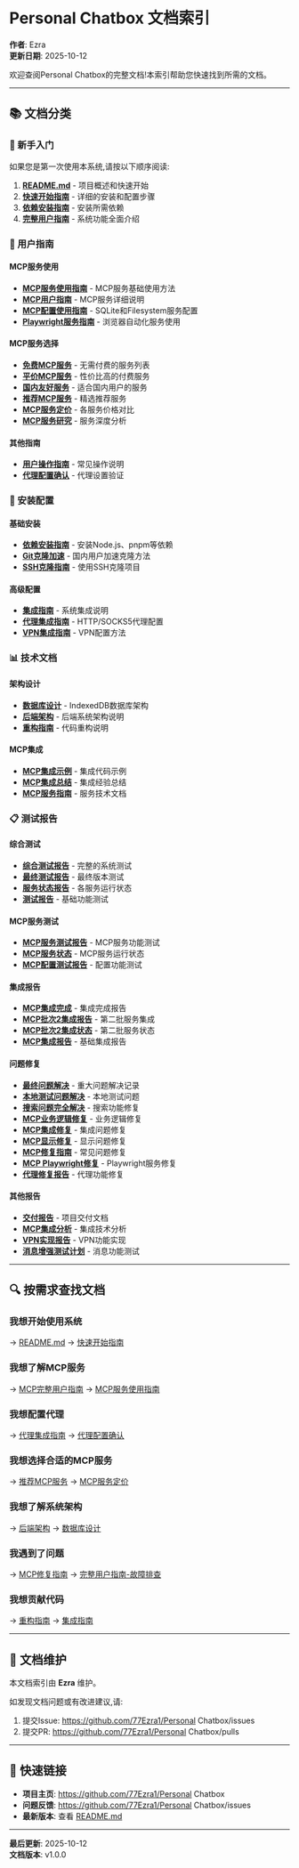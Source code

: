 # Personal Chatbox 文档索引

**作者**: Ezra  
**更新日期**: 2025-10-12

欢迎查阅Personal Chatbox的完整文档!本索引帮助您快速找到所需的文档。

---

## 📚 文档分类

### 🚀 新手入门

如果您是第一次使用本系统,请按以下顺序阅读:

1. **[README.md](../README.md)** - 项目概述和快速开始
2. **[快速开始指南](guides/GETTING_STARTED.md)** - 详细的安装和配置步骤
3. **[依赖安装指南](setup/INSTALL_DEPENDENCIES.md)** - 安装所需依赖
4. **[完整用户指南](guides/MCP_COMPLETE_USER_GUIDE.md)** - 系统功能全面介绍

### 📖 用户指南

#### MCP服务使用
- **[MCP服务使用指南](guides/MCP_SERVICES_GUIDE.md)** - MCP服务基础使用方法
- **[MCP用户指南](guides/MCP_USER_GUIDE.md)** - MCP服务详细说明
- **[MCP配置使用指南](guides/MCP_CONFIG_USAGE_GUIDE.md)** - SQLite和Filesystem服务配置
- **[Playwright服务指南](guides/PLAYWRIGHT_SERVICE_GUIDE.md)** - 浏览器自动化服务使用

#### MCP服务选择
- **[免费MCP服务](guides/FREE_MCP_SERVICES.md)** - 无需付费的服务列表
- **[平价MCP服务](guides/AFFORDABLE_MCP_SERVICES.md)** - 性价比高的付费服务
- **[国内友好服务](guides/CHINA_FRIENDLY_MCP_SERVICES.md)** - 适合国内用户的服务
- **[推荐MCP服务](guides/RECOMMENDED_MCP_SERVICES.md)** - 精选推荐服务
- **[MCP服务定价](guides/MCP_SERVICES_PRICING.md)** - 各服务价格对比
- **[MCP服务研究](guides/MCP_SERVICES_RESEARCH.md)** - 服务深度分析

#### 其他指南
- **[用户操作指南](guides/USER_ACTION_GUIDE_UPDATED.md)** - 常见操作说明
- **[代理配置确认](guides/PROXY_CONFIG_CONFIRMATION.md)** - 代理设置验证

### 🔧 安装配置

#### 基础安装
- **[依赖安装指南](setup/INSTALL_DEPENDENCIES.md)** - 安装Node.js、pnpm等依赖
- **[Git克隆加速](setup/GIT_CLONE_SPEEDUP.md)** - 国内用户加速克隆方法
- **[SSH克隆指南](setup/SSH_CLONE_GUIDE.md)** - 使用SSH克隆项目

#### 高级配置
- **[集成指南](setup/INTEGRATION_GUIDE.md)** - 系统集成说明
- **[代理集成指南](setup/PROXY_INTEGRATION_GUIDE.md)** - HTTP/SOCKS5代理配置
- **[VPN集成指南](setup/VPN_INTEGRATION_GUIDE.md)** - VPN配置方法

### 📊 技术文档

#### 架构设计
- **[数据库设计](database-design.md)** - IndexedDB数据库架构
- **[后端架构](reports/BACKEND_ARCHITECTURE.md)** - 后端系统架构说明
- **[重构指南](reports/REFACTORING_GUIDE.md)** - 代码重构说明

#### MCP集成
- **[MCP集成示例](mcp-integration-example.md)** - 集成代码示例
- **[MCP集成总结](mcp-integration-summary.md)** - 集成经验总结
- **[MCP服务指南](mcp-services-guide.md)** - 服务技术文档

### 📋 测试报告

#### 综合测试
- **[综合测试报告](reports/COMPREHENSIVE_TEST_REPORT.md)** - 完整的系统测试
- **[最终测试报告](reports/FINAL_FIX_AND_TEST_REPORT.md)** - 最终版本测试
- **[服务状态报告](reports/SERVICE_STATUS_REPORT.md)** - 各服务运行状态
- **[测试报告](reports/TEST_REPORT.md)** - 基础功能测试

#### MCP服务测试
- **[MCP服务测试报告](reports/MCP_SERVICES_TEST_REPORT.md)** - MCP服务功能测试
- **[MCP服务状态](reports/MCP_SERVICES_STATUS.md)** - MCP服务运行状态
- **[MCP配置测试报告](guides/MCP_CONFIG_TEST_REPORT.md)** - 配置功能测试

#### 集成报告
- **[MCP集成完成](reports/MCP_INTEGRATION_COMPLETE.md)** - 集成完成报告
- **[MCP批次2集成报告](reports/MCP_BATCH2_INTEGRATION_REPORT.md)** - 第二批服务集成
- **[MCP批次2集成状态](reports/MCP_BATCH2_INTEGRATION_STATUS.md)** - 第二批服务状态
- **[MCP集成报告](reports/MCP_INTEGRATION_REPORT.md)** - 基础集成报告

#### 问题修复
- **[最终问题解决](reports/FINAL_ISSUE_RESOLUTION.md)** - 重大问题解决记录
- **[本地测试问题解决](reports/LOCAL_TEST_ISSUE_RESOLVED.md)** - 本地测试问题
- **[搜索问题完全解决](reports/SEARCH_ISSUE_COMPLETELY_RESOLVED.md)** - 搜索功能修复
- **[MCP业务逻辑修复](reports/MCP_BUSINESS_LOGIC_FIX_COMPLETE.md)** - 业务逻辑修复
- **[MCP集成修复](reports/MCP_INTEGRATION_FIX_COMPLETE.md)** - 集成问题修复
- **[MCP显示修复](reports/MCP_DISPLAY_FIX_REPORT.md)** - 显示问题修复
- **[MCP修复指南](reports/MCP_FIX_GUIDE.md)** - 常见问题修复
- **[MCP Playwright修复](reports/MCP_PLAYWRIGHT_FIX_REPORT.md)** - Playwright服务修复
- **[代理修复报告](reports/PROXY_FIX_REPORT.md)** - 代理功能修复

#### 其他报告
- **[交付报告](reports/DELIVERY_REPORT.md)** - 项目交付文档
- **[MCP集成分析](reports/MCP_INTEGRATION_ANALYSIS.md)** - 集成技术分析
- **[VPN实现报告](reports/VPN_IMPLEMENTATION_REPORT.md)** - VPN功能实现
- **[消息增强测试计划](reports/message-enhancements-test-plan.md)** - 消息功能测试

---

## 🔍 按需求查找文档

### 我想开始使用系统
→ [README.md](../README.md) → [快速开始指南](guides/GETTING_STARTED.md)

### 我想了解MCP服务
→ [MCP完整用户指南](guides/MCP_COMPLETE_USER_GUIDE.md) → [MCP服务使用指南](guides/MCP_SERVICES_GUIDE.md)

### 我想配置代理
→ [代理集成指南](setup/PROXY_INTEGRATION_GUIDE.md) → [代理配置确认](guides/PROXY_CONFIG_CONFIRMATION.md)

### 我想选择合适的MCP服务
→ [推荐MCP服务](guides/RECOMMENDED_MCP_SERVICES.md) → [MCP服务定价](guides/MCP_SERVICES_PRICING.md)

### 我想了解系统架构
→ [后端架构](reports/BACKEND_ARCHITECTURE.md) → [数据库设计](database-design.md)

### 我遇到了问题
→ [MCP修复指南](reports/MCP_FIX_GUIDE.md) → [完整用户指南-故障排查](guides/MCP_COMPLETE_USER_GUIDE.md#6-故障排查)

### 我想贡献代码
→ [重构指南](reports/REFACTORING_GUIDE.md) → [集成指南](setup/INTEGRATION_GUIDE.md)

---

## 📝 文档维护

本文档索引由 **Ezra** 维护。

如发现文档问题或有改进建议,请:
1. 提交Issue: https://github.com/77Ezra1/Personal Chatbox/issues
2. 提交PR: https://github.com/77Ezra1/Personal Chatbox/pulls

---

## 📌 快速链接

- **项目主页**: https://github.com/77Ezra1/Personal Chatbox
- **问题反馈**: https://github.com/77Ezra1/Personal Chatbox/issues
- **最新版本**: 查看 [README.md](../README.md#-版本历史)

---

**最后更新**: 2025-10-12  
**文档版本**: v1.0.0

